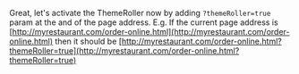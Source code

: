 Great, let's activate the ThemeRoller now by adding `?themeRoller=true` param at the and of the page address. E.g. If the current page address is [http://myrestaurant.com/order-online.html](http://myrestaurant.com/order-online.html) then it should be [http://myrestaurant.com/order-online.html?themeRoller=true](http://myrestaurant.com/order-online.html?themeRoller=true)





